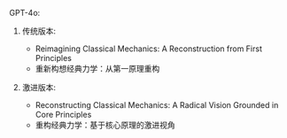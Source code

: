 GPT-4o:

1. 传统版本:
   - Reimagining Classical Mechanics: A Reconstruction from First Principles
   - 重新构想经典力学：从第一原理重构

2. 激进版本:
   - Reconstructing Classical Mechanics: A Radical Vision Grounded in Core Principles
   - 重构经典力学：基于核心原理的激进视角

